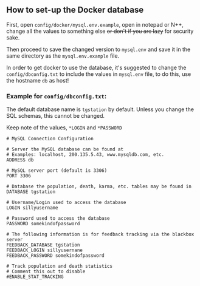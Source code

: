 ## How to set-up the Docker database

First, open `config/docker/mysql.env.example`, open in notepad or N++, change all the values to something else ~~or don't if you are lazy~~ for security sake.

Then proceed to save the changed version to `mysql.env` and save it in the same directory as the `mysql.env.example` file.

In order to get docker to use the database, it's suggested to change the `config/dbconfig.txt` to include the values in `mysql.env` file, to do this, use the hostname `db` as host!

### Example for `config/dbconfig.txt`:

The default database name is `tgstation` by default. Unless you change the SQL schemas, this cannot be changed.

Keep note of the values, `*LOGIN` and `*PASSWORD`

```
# MySQL Connection Configuration

# Server the MySQL database can be found at
# Examples: localhost, 200.135.5.43, www.mysqldb.com, etc.
ADDRESS db

# MySQL server port (default is 3306)
PORT 3306

# Database the population, death, karma, etc. tables may be found in
DATABASE tgstation

# Username/Login used to access the database
LOGIN sillyusername

# Password used to access the database
PASSWORD somekindofpassword

# The following information is for feedback tracking via the blackbox server
FEEDBACK_DATABASE tgstation
FEEDBACK_LOGIN sillyusernane
FEEDBACK_PASSWORD somekindofpassword

# Track population and death statistics
# Comment this out to disable
#ENABLE_STAT_TRACKING
```
